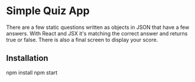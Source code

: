 # Simple Quiz App
There are a few static questions written as objects in JSON that have a few answers. With React and JSX it's matching the correct answer and returns true or false. There is also a final screen to display your score.

## Installation
npm install
npm start
